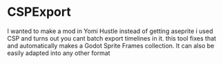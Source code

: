 # CSPExport
I wanted to make a mod in Yomi Hustle
instead of getting aseprite i used CSP and turns out you cant batch export timelines in it.
this tool fixes that and automatically makes a Godot Sprite Frames collection.
It can also be easily adapted into any other format
